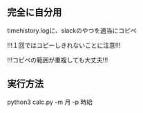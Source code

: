 ## 完全に自分用

timehistory.logに、slackのやつを適当にコピペ

!!!１回ではコピーしきれないことに注意!!!

!!!コピペの範囲が重複しても大丈夫!!!

## 実行方法
python3 calc.py -m 月 -p 時給
